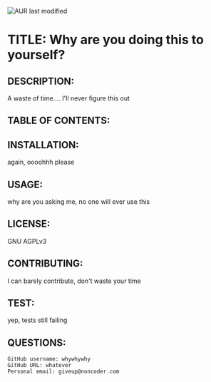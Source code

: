 

![AUR last modified](https://img.shields.io/aur/last-modified/google-chrome?style=plastic)

# TITLE: Why are you doing this to yourself?

## DESCRIPTION: 
A waste of time.... I'll never figure this out

## TABLE OF CONTENTS:

## INSTALLATION: 
again, oooohhh please

## USAGE:
why are you asking me, no one will ever use this

## LICENSE:
GNU AGPLv3

## CONTRIBUTING:
I can barely contribute, don't waste your time

## TEST:
yep, tests still failing

## QUESTIONS:
    GitHub username: whywhywhy
    GitHub URL: whatever
    Personal email: giveup@noncoder.com

